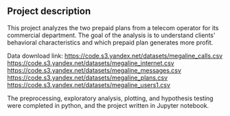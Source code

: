 ## Project description 

This project analyzes the two prepaid plans from a telecom operator for its commercial department. The goal of the analysis is to understand clients' behavioral characteristics and which prepaid plan generates more profit. 

Data download link: 
https://code.s3.yandex.net/datasets/megaline_calls.csv
https://code.s3.yandex.net/datasets/megaline_internet.csv
https://code.s3.yandex.net/datasets/megaline_messages.csv
https://code.s3.yandex.net/datasets/megaline_plans.csv
https://code.s3.yandex.net/datasets/megaline_users1.csv

The preprocessing, exploratory analysis, plotting, and hypothesis testing were completed in python, and the project written in Jupyter notebook. 
